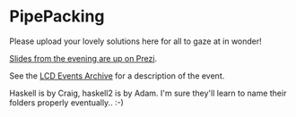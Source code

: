 PipePacking
===========

Please upload your lovely solutions here for all to gaze at in wonder!

[Slides from the evening are up on Prezi](http://prezi.com/5v__0zpn07ea/?utm_campaign=share&utm_medium=copy&rc=ex0share).

See the [LCD Events Archive](http://leedscodedojo.github.io/archive.html) for a description of the event.

Haskell is by Craig, haskell2 is by Adam.  I'm sure they'll learn to name their folders properly eventually.. :-)
